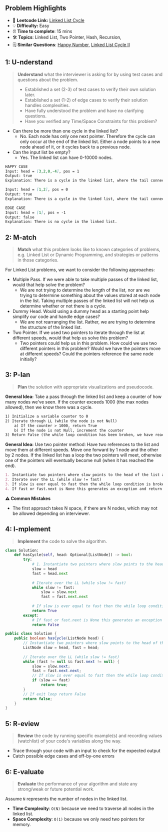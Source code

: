 ## Problem Highlights

* 🔗 **Leetcode Link:** [Linked List Cycle](https://leetcode.com/problems/linked-list-cycle/)
* 💡 **Difficulty:** Easy
* ⏰ **Time to complete**: 15 mins
* 🛠️ **Topics**: Linked List, Two Pointer, Hash, Recursion,
* 🗒️ **Similar Questions**: [Happy Number](https://leetcode.com/problems/happy-number/), [Linked List Cycle II](https://leetcode.com/problems/linked-list-cycle-ii/)
    
## 1: U-nderstand
 
> **Understand** what the interviewer is asking for by using test cases and questions about the problem.
> 
> - Established a set (2-3) of test cases to verify their own solution later.
> - Established a set (1-2) of edge cases to verify their solution handles complexities.
> - Have fully understood the problem and have no clarifying questions.
> - Have you verified any Time/Space Constraints for this problem?

- Can there be more than one cycle in the linked list?
    - No. Each node has only one next pointer. Therefore the cycle can only occur at the end of the linked list. Either a node points to a new node ahead of it, or it cycles back to a previous node.
- Can the input list be empty?
    - Yes. The linked list can have 0-10000 nodes.

   
```markdown
HAPPY CASE
Input: head = [3,2,0,-4], pos = 1
Output: true
Explanation: There is a cycle in the linked list, where the tail connects to the 1st node (0-indexed).

Input: head = [1,2], pos = 0
Output: true
Explanation: There is a cycle in the linked list, where the tail connects to the 0th node.

EDGE CASE
Input: head = [1], pos = -1
Output: false
Explanation: There is no cycle in the linked list.
```   
    
## 2: M-atch

<!-- See https://docs.google.com/document/d/1hYT1hoOJ6pFIt8A5q-PIZmYP7pB4WqlzyUJgFx9x2mY/edit#heading=h.ya2de4n4zsds for list of algorithms based on question type-->

> **Match** what this problem looks like to known categories of problems, e.g. Linked List or Dynamic Programming, and strategies or patterns in those categories.

For Linked List problems, we want to consider the following approaches:

- Multiple Pass. If we were able to take multiple passes of the linked list, would that help solve the problem?
    - We are not trying to determine the length of the list, nor are we trying to determine something about the values stored at each node in the list. Taking multiple passes of the linked list will not help us determine whether or not there is a cycle.
- Dummy Head. Would using a dummy head as a starting point help simplify our code and handle edge cases?
    - We are not rearranging the list. Rather, we are trying to determine the structure of the linked list.
- Two Pointer. If we used two pointers to iterate through the list at different speeds, would that help us solve this problem?
    - Two pointers could help us in this problem. How could we use two different pointers in this problem? Would we have the pointers move at different speeds? Could the pointers reference the same node initially?



## 3: P-lan

> **Plan** the solution with appropriate visualizations and pseudocode.

**General Idea:** Take a pass through the linked list and keep a counter of how many nodes we've seen. If the counter exceeds 1000 (the max nodes allowed), then we know there was a cycle.


```markdown
1) Initialize a variable counter to 0
2) Iterate through LL (while the node is not Null)
    a) If the counter > 1000, return True
    b) If the node is not Null, increment the counter
3) Return False (the while loop condition has been broken, we have reached the end of the list)
```

**General Idea:** Use two pointer method: Have two references to the list and move them at different speeds. Move one forward by 1 node and the other by 2 nodes. If the linked list has a loop the two pointers will meet, otherwise one of the pointers will eventually become null (when it has reached the end).


```markdown
1. Instantiate two pointers where slow points to the head of the list and fast points to head.next
2. Iterate over the LL (while slow != fast)
3. If slow is ever equal to fast then the while loop condition is broken and cycle is found.
4. If fast or fast.next is None this generates an exception and return False
```

**⚠️ Common Mistakes**

* The first approach takes N space, if there are N nodes, which may not be allowed depending on interviewer. 

## 4: I-mplement

> **Implement** the code to solve the algorithm.

```python
class Solution:
    def hasCycle(self, head: Optional[ListNode]) -> bool:
        try:
            # 1. Instantiate two pointers where slow points to the head of the list and fast points to head.next
            slow = head
            fast = head.next
            
            # Iterate over the LL (while slow != fast)
            while slow != fast:
                slow = slow.next
                fast = fast.next.next
                
            # If slow is ever equal to fast then the while loop condition is broken and cycle is found.
            return True
        except:
            # If fast or fast.next is None this generates an exception and return False
            return False
```
```java
public class Solution {
    public boolean hasCycle(ListNode head) {
        // Instantiate two pointers where slow points to the head of the list and fast points to head
        ListNode slow = head, fast = head;
        
        // Iterate over the LL (while slow != fast)
        while (fast != null && fast.next != null) {
            slow = slow.next;
            fast = fast.next.next;
            // If slow is ever equal to fast then the while loop condition is broken and cycle is found.
            if (slow == fast) 
                return true;
        }
        // If exit loop return False
        return false;
    }
}
```
    
## 5: R-eview

> **Review** the code by running specific example(s) and recording values (watchlist) of your code's variables along the way.

- Trace through your code with an input to check for the expected output
- Catch possible edge cases and off-by-one errors

## 6: E-valuate

> **Evaluate** the performance of your algorithm and state any strong/weak or future potential work.

Assume `N` represents the number of nodes in the linked list.

* **Time Complexity**: `O(N)` because we need to traverse all nodes in the linked list.
* **Space Complexity**: `O(1)` because we only need two pointers for memory.